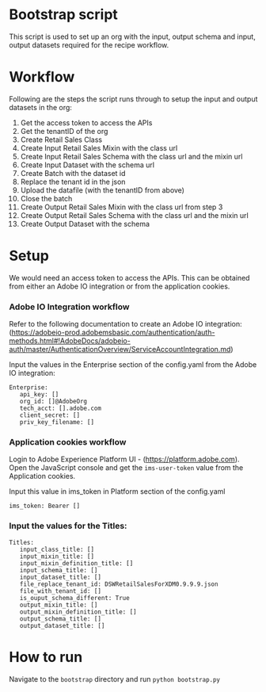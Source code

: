 # Bootstrap script
This script is used to set up an org with the input, output schema and input, output datasets 
required for the recipe workflow.

# Workflow
Following are the steps the script runs through to setup the input and output datasets in the org:
1. Get the access token to access the APIs
2. Get the tenantID of the org
3. Create Retail Sales Class
4. Create Input Retail Sales Mixin with the class url
5. Create Input Retail Sales Schema with the class url and the mixin url
6. Create Input Dataset with the schema url
7. Create Batch with the dataset id
8. Replace the tenant id in the json 
9. Upload the datafile (with the tenantID from above)
10. Close the batch
11. Create Output Retail Sales Mixin with the class url from step 3
12. Create Output Retail Sales Schema with the class url and the mixin url
13. Create Output Dataset with the schema

# Setup
We would need an access token to access the APIs. This can be obtained from either an Adobe IO integration or from the 
application cookies. 
### Adobe IO Integration workflow
Refer to the following documentation to create an Adobe IO integration:
(https://adobeio-prod.adobemsbasic.com/authentication/auth-methods.html#!AdobeDocs/adobeio-auth/master/AuthenticationOverview/ServiceAccountIntegration.md)

Input the values in the Enterprise section of the config.yaml from the Adobe IO integration:

    Enterprise:
       api_key: []
       org_id: []@AdobeOrg
       tech_acct: [].adobe.com
       client_secret: []
       priv_key_filename: [] 
       
### Application cookies workflow
Login to Adobe Experience Platform UI - (https://platform.adobe.com). Open the JavaScript console and get the 
`ims-user-token` value from the Application cookies.

Input this value in ims_token in Platform section of the config.yaml

`ims_token: Bearer []`

### Input the values for the Titles:

    Titles:
       input_class_title: []
       input_mixin_title: []
       input_mixin_definition_title: []
       input_schema_title: []
       input_dataset_title: []
       file_replace_tenant_id: DSWRetailSalesForXDM0.9.9.9.json
       file_with_tenant_id: []
       is_ouput_schema_different: True
       output_mixin_title: []
       output_mixin_definition_title: []
       output_schema_title: []
       output_dataset_title: []

# How to run
Navigate to the `bootstrap` directory and run `python bootstrap.py`
